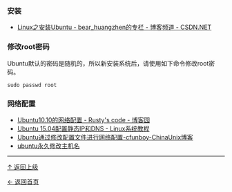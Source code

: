 


### 安装

+ [Linux之安装Ubuntu - bear_huangzhen的专栏 - 博客频道 - CSDN.NET](http://blog.csdn.net/bear_huangzhen/article/details/46509261)


### 修改root密码


Ubuntu默认的密码是随机的，所以新安装系统后，请使用如下命令修改root密码。

```
sudo passwd root  
```


### 网络配置
+ [Ubuntu10.10的网络配置 - Rusty's code - 博客园](http://www.cnblogs.com/rusty/archive/2011/04/06/2007139.html)
+ [Ubuntu 15.04配置静态IP和DNS - Linux系统教程](http://www.linuxdiyf.com/linux/14252.html)
+ [Ubuntu通过修改配置文件进行网络配置-cfunboy-ChinaUnix博客](http://m.blog.chinaunix.net/uid-22117508-id-157758.html)
+ [ubuntu永久修改主机名 ](http://blog.csdn.net/ruglcc/article/details/7802077)

----
[↑ 返回上级](https://github.com/asin929/linux-software/blob/master/System-Beautification/System-Beautification.md)

[← 返回首页](https://github.com/asin929/linux-software)

